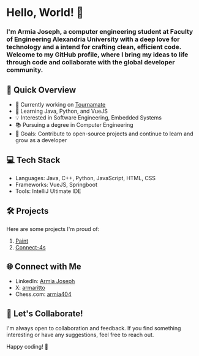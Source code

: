 # Hello, World! 👋

### I'm Armia Joseph, a computer engineering student at Faculty of Engineering Alexandria University with a deep love for technology and a intend for crafting clean, efficient code. Welcome to my GitHub profile, where I bring my ideas to life through code and collaborate with the global developer community.

## 🚀 Quick Overview

- 🔭 Currently working on [Tournamate](https://github.com/Armaritto/Tournamate)
- 🌱 Learning Java, Python, and VueJS
- 💡 Interested in Software Engineering, Embedded Systems
- 📚 Pursuing a degree in Computer Engineering
- 🎯 Goals: Contribute to open-source projects and continue to learn and grow as a developer

## 💻 Tech Stack

- Languages: Java, C++, Python, JavaScript, HTML, CSS
- Frameworks: VueJS, Springboot
- Tools: IntelliJ Ultimate IDE

## 🛠️ Projects

Here are some projects I'm proud of:

1. [Paint](https://github.com/Armaritto/Paint)
2. [Connect-4s](https://github.com/Armaritto/Connect-4)

## 🌐 Connect with Me

- LinkedIn: [Armia Joseph](https://www.linkedin.com/in/armia-joseph-602998220/)
- X: [armaritto](https://twitter.com/armaritto)
- Chess.com: [armia404](https://www.chess.com/member/armia404)

## 🤝 Let's Collaborate!

I'm always open to collaboration and feedback. If you find something interesting or have any suggestions, feel free to reach out.

Happy coding! 🚀
<!--
**Armaritto/Armaritto** is a ✨ _special_ ✨ repository because its `README.md` (this file) appears on your GitHub profile.

Here are some ideas to get you started:

- 🔭 I’m currently working on ...
- 🌱 I’m currently learning ...
- 👯 I’m looking to collaborate on ...
- 🤔 I’m looking for help with ...
- 💬 Ask me about ...
- 📫 How to reach me: ...
- 😄 Pronouns: ...
- ⚡ Fun fact: ...
-->
